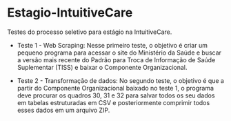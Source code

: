 # Estagio-IntuitiveCare

Testes do processo seletivo para estágio na IntuitiveCare.

- Teste 1 - Web Scraping: Nesse primeiro teste, o objetivo é criar um pequeno programa para acessar o site do Ministério da Saúde e buscar a versão mais recente do Padrão para Troca de Informação de Saúde Suplementar (TISS) e baixar o Componente Organizacional. 

- Teste 2 - Transformação de dados: No segundo teste, o objetivo é que a partir do Componente Organizacional baixado no teste 1, o programa deve procurar os quadros 30, 31 e 32 para salvar todos os seu dados em tabelas estruturadas em CSV e posteriormente comprimir todos esses dados em um arquivo ZIP.





